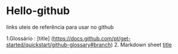 # Hello-github
links uteis de referência para usar no github

1.Glossário :
  [title] (https://docs.github.com/pt/get-started/quickstart/github-glossary#branch)
2. Markdown sheet 
  [title](https://www.markdownguide.org/cheat-sheet/)
